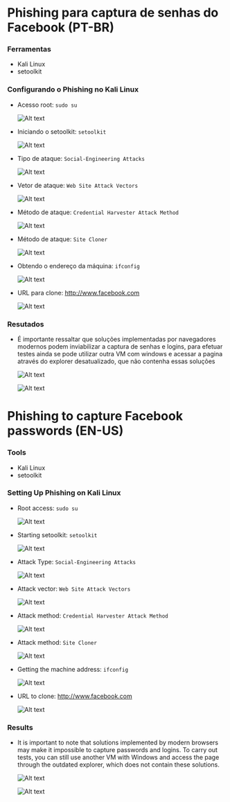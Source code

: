 # Phishing para captura de senhas do Facebook (PT-BR)

### Ferramentas

- Kali Linux
- setoolkit

### Configurando o Phishing no Kali Linux

- Acesso root: ``` sudo su ```
  
  ![Alt text](./sudo_su.png "Optional title")
  
- Iniciando o setoolkit: ``` setoolkit ```
 
  ![Alt text](./setoolkit.png "Optional title")
  
- Tipo de ataque: ``` Social-Engineering Attacks ```
  
  ![Alt text](./engenharia_social.png "Optional title")
  
- Vetor de ataque: ``` Web Site Attack Vectors ```
  
  ![Alt text](./website_attack.png "Optional title")
  
- Método de ataque: ```Credential Harvester Attack Method ```
  
  ![Alt text](./credential_harvest.png "Optional title")
  
- Método de ataque: ``` Site Cloner ```
  
  ![Alt text](./site_cloner.png "Optional title")
  
- Obtendo o endereço da máquina: ``` ifconfig ```
  
  ![Alt text](./ifconfig.png "Optional title")
  
- URL para clone: http://www.facebook.com
  
  ![Alt text](./URL_adding.png "Optional title")

### Resutados

- É importante ressaltar que soluções implementadas por navegadores modernos podem inviabilizar a captura de senhas e logins, para efetuar testes ainda se pode utilizar outra VM com windows e acessar a pagina através do explorer desatualizado, que não contenha essas soluções
  
  ![Alt text](./fake_page.png "Optional title")
  
  ![Alt text](./passwd.png "Optional title")

# Phishing to capture Facebook passwords (EN-US)

### Tools

- Kali Linux
- setoolkit

### Setting Up Phishing on Kali Linux

- Root access: ``` sudo su ```

  ![Alt text](./sudo_su.png "Optional title")

- Starting setoolkit: ``` setoolkit ```
 
  ![Alt text](./setoolkit.png "Optional title")

- Attack Type: ``` Social-Engineering Attacks ```
  
  ![Alt text](./engenharia_social.png "Optional title")

- Attack vector: ``` Web Site Attack Vectors ```
  
  ![Alt text](./website_attack.png "Optional title")
  
- Attack method: ```Credential Harvester Attack Method ```
  
  ![Alt text](./credential_harvest.png "Optional title")
  
- Attack method: ``` Site Cloner ```
  
  ![Alt text](./site_cloner.png "Optional title")
  
- Getting the machine address: ``` ifconfig ```
  
  ![Alt text](./ifconfig.png "Optional title")
  
- URL to clone: http://www.facebook.com
  
  ![Alt text](./URL_adding.png "Optional title")

### Results

- It is important to note that solutions implemented by modern browsers may make it impossible to capture passwords and logins. To carry out tests, you can still use another VM with Windows and access the page through the outdated explorer, which does not contain these solutions.
  
  ![Alt text](./fake_page.png "Optional title")
  
  ![Alt text](./passwd.png "Optional title")

